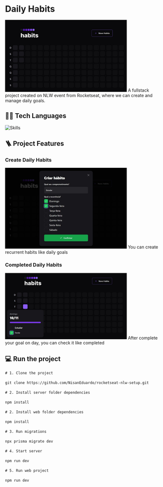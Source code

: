 # Daily Habits

<img src="./public/remaining-days.jpg" width="400px">
A fullstack project created on NLW event from Rocketseat, where we can create and manage daily goals. 

## :man_mechanic: Tech Languages

![Skills](https://skillicons.dev/icons?i=js,vite,react,html,tailwind,nodejs,prisma)

## :ladder: Project Features

### Create Daily Habits
<img src="./public/create-habit.jpg" width="400px" />
You can create recurrent habits like daily goals

### Completed Daily Habits
<img src="./public/completed-habit.jpg" width="400px" />
After complete your goal on day, you can check it like completed

## :computer: Run the project

```shell
# 1. Clone the project

git clone https://github.com/NisanEduardo/rocketseat-nlw-setup.git

# 2. Install server folder dependencies

npm install

# 2. Install web folder dependencies

npm install

# 3. Run migrations

npx prisma migrate dev

# 4. Start server

npm run dev

# 5. Run web project

npm run dev
```
